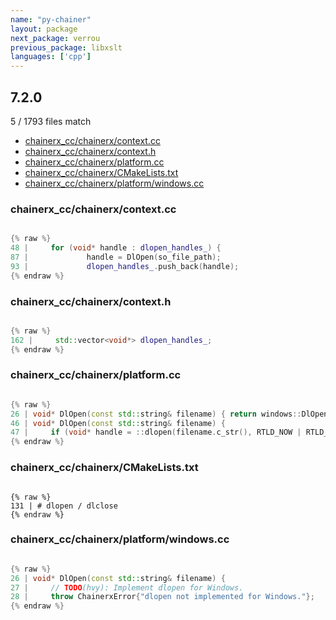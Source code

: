 ```yaml
---
name: "py-chainer"
layout: package
next_package: verrou
previous_package: libxslt
languages: ['cpp']
---
```

## 7.2.0
5 / 1793 files match

 - [chainerx_cc/chainerx/context.cc](#chainerx_ccchainerxcontextcc)
 - [chainerx_cc/chainerx/context.h](#chainerx_ccchainerxcontexth)
 - [chainerx_cc/chainerx/platform.cc](#chainerx_ccchainerxplatformcc)
 - [chainerx_cc/chainerx/CMakeLists.txt](#chainerx_ccchainerxcmakeliststxt)
 - [chainerx_cc/chainerx/platform/windows.cc](#chainerx_ccchainerxplatformwindowscc)

### chainerx_cc/chainerx/context.cc

```cpp

{% raw %}
48 |     for (void* handle : dlopen_handles_) {
87 |             handle = DlOpen(so_file_path);
93 |             dlopen_handles_.push_back(handle);
{% endraw %}

```
### chainerx_cc/chainerx/context.h

```cpp

{% raw %}
162 |     std::vector<void*> dlopen_handles_;
{% endraw %}

```
### chainerx_cc/chainerx/platform.cc

```cpp

{% raw %}
26 | void* DlOpen(const std::string& filename) { return windows::DlOpen(filename); }
46 | void* DlOpen(const std::string& filename) {
47 |     if (void* handle = ::dlopen(filename.c_str(), RTLD_NOW | RTLD_LOCAL)) {
{% endraw %}

```
### chainerx_cc/chainerx/CMakeLists.txt

```

{% raw %}
131 | # dlopen / dlclose
{% endraw %}

```
### chainerx_cc/chainerx/platform/windows.cc

```cpp

{% raw %}
26 | void* DlOpen(const std::string& filename) {
27 |     // TODO(hvy): Implement dlopen for Windows.
28 |     throw ChainerxError{"dlopen not implemented for Windows."};
{% endraw %}

```